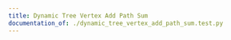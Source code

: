 ```yaml
---
title: Dynamic Tree Vertex Add Path Sum
documentation_of: ./dynamic_tree_vertex_add_path_sum.test.py
---
```

